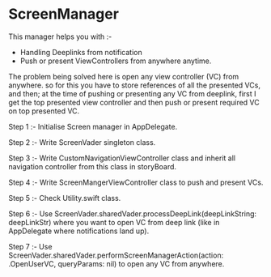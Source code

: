 # ScreenManager
This manager helps you with :-
- Handling Deeplinks from notification
- Push or present ViewControllers from anywhere anytime.

The problem being solved here is open any view controller (VC) from anywhere. so for this you have to store references of all the presented VCs, and then; at the time of pushing or presenting any VC from deeplink, first I get the top presented view controller and then push or present required VC on top presented VC.

Step 1 :- Initialise Screen manager in AppDelegate.  

Step 2 :- Write ScreenVader singleton class.

Step 3 :- Write CustomNavigationViewController class and inherit all navigation controller from this class in storyBoard.

Step 4 :- Write ScreenMangerViewController class to push and present VCs.

Step 5 :- Check Utility.swift class.

Step 6 :- Use ScreenVader.sharedVader.processDeepLink(deepLinkString: deepLinkStr) where you want to open VC from deep link (like in AppDelegate where notifications land up).

Step 7 :- Use ScreenVader.sharedVader.performScreenManagerAction(action: .OpenUserVC, queryParams: nil) to open any VC from anywhere.
